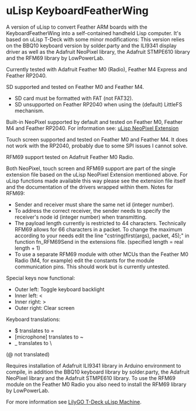 # uLisp KeyboardFeatherWing
A version of uLisp to convert Feather ARM boards with the KeyboardFeatherWing into a self-contained handheld Lisp computer.
It's based on uLisp T-Deck with some minor modifications: This version relies on the BBQ10 keyboard version by solder.party
and the ILI9341 display driver as well as the Adafruit NeoPixel library, the Adafruit STMPE610 library and the RFM69 library by LowPowerLab.

Currently tested with Adafruit Feather M0 (Radio), Feather M4 Express and Feather RP2040.

SD supported and tested on Feather M0 and Feather M4.
* SD card must be formatted with FAT (not FAT32).
* SD unsupported on Feather RP2040 when using the (default) LittleFS mechanism.

Built-in NeoPixel supported by default and tested on Feather M0, Feather M4 and Feather RP2040. For information see:
[uLisp NeoPixel Extension](http://www.ulisp.com/show?4GMV)

Touch screen supported and tested on Feather M0 and Feather M4. It does not work with the RP2040, probably due to some SPI issues I cannot solve.

RFM69 support tested on Adafruit Feather M0 Radio.

Both NeoPixel, touch screen and RFM69 support are part of the single extension file based on the uLisp NeoPixel Extension mentioned above. For uLisp functions made available this way please see the extension file itself and the documentation of the drivers wrapped within them.
Notes for RFM69:
* Sender and receiver must share the same net id (integer number).
* To address the correct receiver, the sender needs to specify the receiver's node id (integer number) when transmitting.
* The payload length currently is restricted to 44 characters. Technically RFM69 allows for 66 characters in a packet. To change the maximum according to your needs edit the line "cstring(first(args), packet, 45);" in function fn_RFM69Send in the extensions file. (specified length = real length + 1)
* To use a separate RFM69 module with other MCUs than the Feather M0 Radio (M4, for example) edit the constants for the module communication pins. This should work but is currently untested.

Special keys now functional: 
* Outer left: Toggle keyboard backlight
* Inner left: <
* Inner right: >
* Outer right: Clear screen

Keyboard translations:
* $ translates to =
* [microphone] translates to ~
* _ translates to \

(@ not translated)

Requires installation of Adafruit ILI9341 library in Arduino environment to compile, in addition the BBQ10 keyboard library by solder.party, the Adafruit NeoPixel library and the Adafruit STMPE610 library. To use the RFM69 module on the Feather M0 Radio you also need to install the RFM69 library by LowPowerLab.

For more information see [LilyGO T-Deck uLisp Machine](http://www.ulisp.com/show?4JAO).
